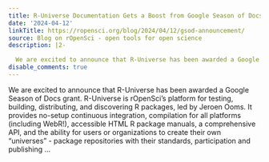```yaml
---
title: R-Universe Documentation Gets a Boost from Google Season of Docs
date: '2024-04-12'
linkTitle: https://ropensci.org/blog/2024/04/12/gsod-announcement/
source: Blog on rOpenSci - open tools for open science
description: |2-

  We are excited to announce that R-Universe has been awarded a Google Season of Docs grant. R-Universe is rOpenSci&rsquo;s platform for testing, building, distributing, and discovering R packages, led by Jeroen Ooms. It provides no-setup continuous integration, compilation for all platforms (including WebR!), accessible HTML R package manuals, a comprehensive API, and the ability for users or organizations to create their own &ldquo;universes&rdquo; - package repositories with their standards, participation and publishing ...
disable_comments: true
---
```


We are excited to announce that R-Universe has been awarded a Google Season of Docs grant. R-Universe is rOpenSci&rsquo;s platform for testing, building, distributing, and discovering R packages, led by Jeroen Ooms. It provides no-setup continuous integration, compilation for all platforms (including WebR!), accessible HTML R package manuals, a comprehensive API, and the ability for users or organizations to create their own &ldquo;universes&rdquo; - package repositories with their standards, participation and publishing ...